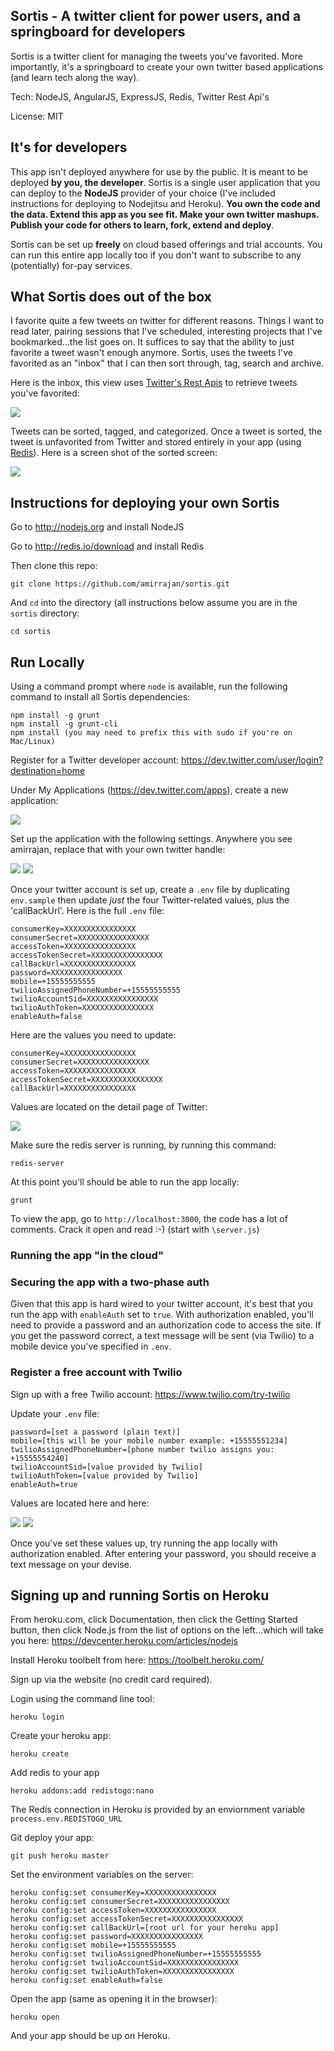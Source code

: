 ## Sortis - A twitter client for power users, and a springboard for developers

Sortis is a twitter client for managing the tweets you've favorited. More importantly, it's a springboard to create your own twitter based applications (and learn tech along the way).

Tech: NodeJS, AngularJS, ExpressJS, Redis, Twitter Rest Api's

License: MIT

## It's for developers

This app isn't deployed anywhere for use by the public. It is meant to be deployed **by you, the developer**. Sortis is a single user application that you can deploy to the **NodeJS** provider of your choice (I've included instructions for deploying to Nodejitsu and Heroku). **You own the code and the data. Extend this app as you see fit. Make your own twitter mashups. Publish your code for others to learn, fork, extend and deploy**.

Sortis can be set up **freely** on cloud based offerings and trial accounts. You can run this entire app locally too if you don't want to subscribe to any (potentially) for-pay services.

## What Sortis does out of the box

I favorite quite a few tweets on twitter for different reasons. Things I want to read later, pairing sessions that I've scheduled, interesting projects that I've bookmarked...the list goes on. It suffices to say that the ability to just favorite a tweet wasn't enough anymore. Sortis, uses the tweets I've favorited as an "inbox" that I can then sort through, tag, search and archive.

Here is the inbox, this view uses [Twitter's Rest Apis](https://dev.twitter.com/docs/api/1.1) to retrieve tweets you've favorited:

<img src="inbox.png" />

Tweets can be sorted, tagged, and categorized. Once a tweet is sorted, the tweet is unfavorited from Twitter and stored entirely in your app (using [Redis](http://redis.io/)). Here is a screen shot of the sorted screen:

<img src="sorted.png" />

## Instructions for deploying your own Sortis

Go to http://nodejs.org and install NodeJS

Go to http://redis.io/download and install Redis

Then clone this repo:

    git clone https://github.com/amirrajan/sortis.git

And `cd` into the directory (all instructions below assume you are in the `sortis` directory:

    cd sortis

## Run Locally

Using a command prompt where `node` is available, run the following command to install all Sortis dependencies:

    npm install -g grunt
    npm install -g grunt-cli
    npm install (you may need to prefix this with sudo if you're on Mac/Linux)

Register for a Twitter developer account: https://dev.twitter.com/user/login?destination=home

Under My Applications (https://dev.twitter.com/apps), create a new application:

<img src="create-twitter-app.png" />

Set up the application with the following settings. Anywhere you see amirrajan, replace that with your own twitter handle:

<img src="twitter-app-settings.png" />

<img src="twitter-app-settings-2.png" />

Once your twitter account is set up, create a `.env` file by duplicating `env.sample` then update *just* the four Twitter-related values, plus the 'callBackUrl'. Here is the full `.env` file:

    consumerKey=XXXXXXXXXXXXXXXX
    consumerSecret=XXXXXXXXXXXXXXXX
    accessToken=XXXXXXXXXXXXXXXX
    accessTokenSecret=XXXXXXXXXXXXXXXX
    callBackUrl=XXXXXXXXXXXXXXXX
    password=XXXXXXXXXXXXXXXX
    mobile=+15555555555
    twilioAssignedPhoneNumber=+15555555555
    twilioAccountSid=XXXXXXXXXXXXXXXX
    twilioAuthToken=XXXXXXXXXXXXXXXX
    enableAuth=false

Here are the values you need to update:

    consumerKey=XXXXXXXXXXXXXXXX
    consumerSecret=XXXXXXXXXXXXXXXX
    accessToken=XXXXXXXXXXXXXXXX
    accessTokenSecret=XXXXXXXXXXXXXXXX
    callBackUrl=XXXXXXXXXXXXXXXX

Values are located on the detail page of Twitter:

<img src="twitter-secret.png" />

Make sure the redis server is running, by running this command:

    redis-server

At this point you'll should be able to run the app locally:

    grunt

To view the app, go to `http://localhost:3000`, the code has a lot of comments. Crack it open and read :-) (start with `\server.js`)

### Running the app "in the cloud"

### Securing the app with a two-phase auth

Given that this app is hard wired to your twitter account, it's best that you run the app with `enableAuth` set to `true`. With authorization enabled, you'll need to provide a password and an authorization code to access the site. If you get the password correct, a text message will be sent (via Twilio) to a mobile device you've specified in
`.env`.

### Register a free account with Twilio

Sign up with a free Twilio account: https://www.twilio.com/try-twilio

Update your `.env` file:

    password=[set a password (plain text)]
    mobile=[this will be your mobile number example: +15555551234]
    twilioAssignedPhoneNumber=[phone number twilio assigns you: +15555554240]
    twilioAccountSid=[value provided by Twilio]
    twilioAuthToken=[value provided by Twilio]
    enableAuth=true

Values are located here and here:

<img src="twilio-app-settings.png" />

<img src="twilio-app-settings-2.png" />

Once you've set these values up, try running the app locally with authorization enabled. After entering your password, you should receive a text message on your devise.

## Signing up and running Sortis on Heroku

From heroku.com, click Documentation, then click the Getting Started button, then click Node.js from the list of options on the left...which will take you here: https://devcenter.heroku.com/articles/nodejs

Install Heroku toolbelt from here: https://toolbelt.heroku.com/

Sign up via the website (no credit card required).

Login using the command line tool:

    heroku login

Create your heroku app:

    heroku create

Add redis to your app

    heroku addons:add redistogo:nano

The Redis connection in Heroku is provided by an enviornment variable `process.env.REDISTOGO_URL`

Git deploy your app:

    git push heroku master

Set the environment variables on the server:

    heroku config:set consumerKey=XXXXXXXXXXXXXXXX
    heroku config:set consumerSecret=XXXXXXXXXXXXXXXX
    heroku config:set accessToken=XXXXXXXXXXXXXXXX
    heroku config:set accessTokenSecret=XXXXXXXXXXXXXXXX
    heroku config:set callBackUrl=[root url for your heroku app]
    heroku config:set password=XXXXXXXXXXXXXXXX
    heroku config:set mobile=+15555555555
    heroku config:set twilioAssignedPhoneNumber=+15555555555
    heroku config:set twilioAccountSid=XXXXXXXXXXXXXXXX
    heroku config:set twilioAuthToken=XXXXXXXXXXXXXXXX
    heroku config:set enableAuth=false

Open the app (same as opening it in the browser):

    heroku open

And your app should be up on Heroku.
